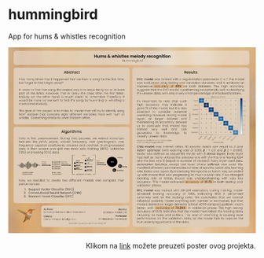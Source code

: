 # hummingbird

App for hums &amp; whistles recognition  

![poster](https://github.com/coma007/hummingbird/blob/main/poster.jpg)
<p align="right">
 Klikom na <a href="https://github.com/coma007/hummingbird/blob/main/poster.pdf">link</a> možete preuzeti poster ovog projekta.
</p>
